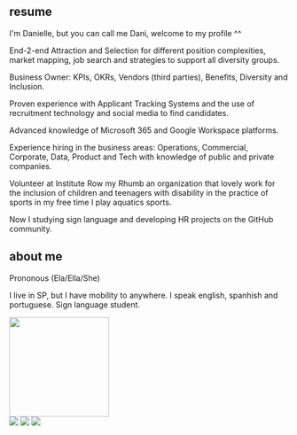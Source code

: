 ## resume
I'm Danielle, but you can call me Dani, welcome to my profile ^^

End-2-end Attraction and Selection for different position complexities, market mapping, job search and strategies to support all diversity groups.

Business Owner: KPIs, OKRs, Vendors (third parties), Benefits, Diversity and Inclusion.

Proven experience with Applicant Tracking Systems and the use of recruitment technology and social media to find candidates.

Advanced knowledge of Microsoft 365 and Google Workspace platforms.

Experience hiring in the business areas: Operations, Commercial, Corporate, Data, Product and Tech with knowledge of public and private companies.

Volunteer at Institute Row my Rhumb an organization that lovely work for the inclusion of children and teenagers with disability in the practice of sports in my free time I play aquatics sports.

Now I studying sign language and developing HR projects on the GitHub community.

## about me
Prononous (Ela/Ella/She)

I live in SP, but I have mobility to anywhere.
I speak english, spanhish and portuguese.
Sign language student.

<div> 

  <a href="https://github.com/dannitheo">
  <img height="180em" src="https://github-readme-stats.vercel.app/api?username=dannitheo&show_icons=true&theme=dracula&include_all_commits=true&count_private=true"/>
 </div>
   
<div> 
 	<a href="https://discord.gg/dannitheo" target="_blank"><img src="https://img.shields.io/badge/Discord-7289DA?style=for-the-badge&logo=discord&logoColor=white" target="_blank"></a> 
  <a href = "mailto:thdanni@icloud.com"><img src="https://img.shields.io/badge/-icloud-%23333?style=for-the-badge&logo=icloud&logoColor=white" target="_blank"></a>
  <a href="https://www.linkedin.com/in/daniellealvesdeoliveira" target="_blank"><img src="https://img.shields.io/badge/-LinkedIn-%230077B5?style=for-the-badge&logo=linkedin&logoColor=white" target="_blank"></a> 
 
 
</div>
